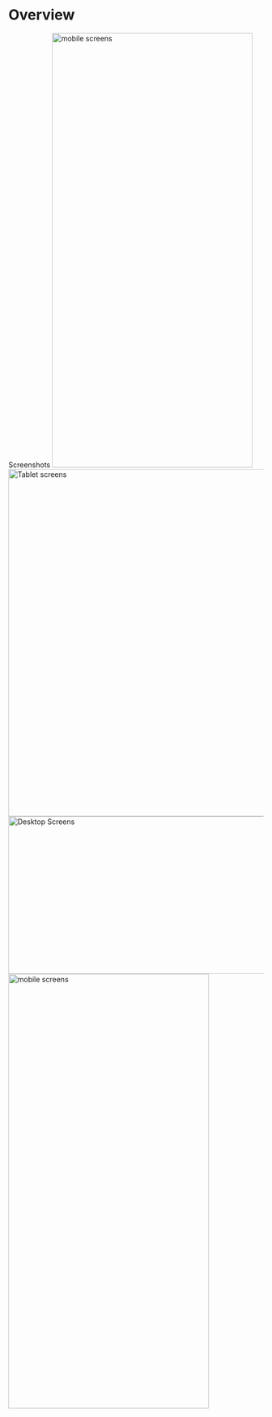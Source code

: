 # Overview
Screenshots
<img width="396" height="857" alt="mobile screens" src="https://github.com/user-attachments/assets/4a033fd3-b89c-43c1-a860-9e14b6cb8765" />
<img width="512" height="685" alt="Tablet screens" src="https://github.com/user-attachments/assets/00d2c000-4661-4007-a32e-604d96775f43" />
<img width="602" height="311" alt="Desktop Screens" src="https://github.com/user-attachments/assets/09d7b858-3ece-4452-a414-8cbb1308c146" />
<img width="396" height="857" alt="mobile screens" src="https://github.com/user-attachments/assets/7b8234d2-d2a7-4de4-b9a1-f9a33945947b" />
